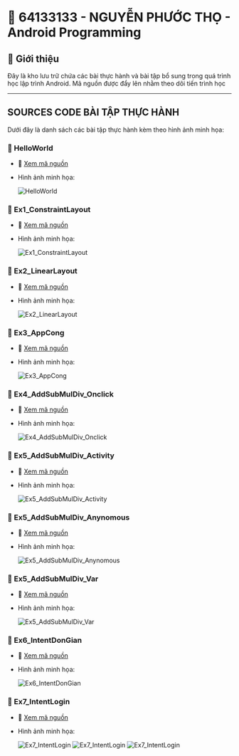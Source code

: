 # 📌 64133133 - NGUYỄN PHƯỚC THỌ - Android Programming

## 📌 Giới thiệu
Đây là kho lưu trữ chứa các bài thực hành và bài tập bổ sung trong quá trình học lập trình Android. Mã nguồn được đẩy lên nhằm theo dõi tiến trình học

---

## SOURCES CODE BÀI TẬP THỰC HÀNH
Dưới đây là danh sách các bài tập thực hành kèm theo hình ảnh minh họa:

### 🔹 HelloWorld
- 📂 [Xem mã nguồn](./HelloWorld/app/src/main/)
- Hình ảnh minh họa:

  ![HelloWorld](./HelloWorld/Ketqua.PNG)
### 🔹 Ex1_ConstraintLayout
- 📂 [Xem mã nguồn](./Ex1_ConstraintLayout/app/src/main/)
- Hình ảnh minh họa:

  ![Ex1_ConstraintLayout](./Ex1_ConstraintLayout/KetQuaConstraintLayout.PNG)
### 🔹 Ex2_LinearLayout
- 📂 [Xem mã nguồn](./Ex2_LinearLayout/app/src/main/)
- Hình ảnh minh họa:

  ![Ex2_LinearLayout](./Ex2_LinearLayout/KetQuaLinearLayout.PNG)
### 🔹 Ex3_AppCong
- 📂 [Xem mã nguồn](./Ex3_AppCong/app/src/main/)
- Hình ảnh minh họa:

  ![Ex3_AppCong](./Ex3_AppCong/KetQua.PNG)
### 🔹 Ex4_AddSubMulDiv_Onclick
- 📂 [Xem mã nguồn](./Ex4_AddSubMulDiv_Onclick/app/src/main/)
- Hình ảnh minh họa:

  ![Ex4_AddSubMulDiv_Onclick](./Ex4_AddSubMulDiv_Onclick/KetQua.PNG)
### 🔹 Ex5_AddSubMulDiv_Activity
- 📂 [Xem mã nguồn](./Ex5_AddSubMulDiv_Activity/app/src/main/)
- Hình ảnh minh họa:

  ![Ex5_AddSubMulDiv_Activity](./Ex5_AddSubMulDiv_Activity/KetQua.PNG)
### 🔹 Ex5_AddSubMulDiv_Anynomous
- 📂 [Xem mã nguồn](./Ex5_AddSubMulDiv_Anynomous/app/src/main/)
- Hình ảnh minh họa:

  ![Ex5_AddSubMulDiv_Anynomous](./Ex5_AddSubMulDiv_Anynomous/KetQua.PNG)
### 🔹 Ex5_AddSubMulDiv_Var
- 📂 [Xem mã nguồn](./Ex5_AddSubMulDiv_Var/app/src/main/)
- Hình ảnh minh họa:

  ![Ex5_AddSubMulDiv_Var](./Ex5_AddSubMulDiv_Var/KetQua.PNG)
### 🔹 Ex6_IntentDonGian
- 📂 [Xem mã nguồn](./Ex6_IntentDonGian/app/src/main/)
- Hình ảnh minh họa:

  ![Ex6_IntentDonGian](./Ex6_IntentDonGian/KetQua.PNG)
### 🔹 Ex7_IntentLogin
- 📂 [Xem mã nguồn](./Ex7_IntentLogin/app/src/main/)
- Hình ảnh minh họa:

  ![Ex7_IntentLogin](./Ex7_IntentLogin/KetQua1.PNG)
  ![Ex7_IntentLogin](./Ex7_IntentLogin/KetQua2.PNG)
  ![Ex7_IntentLogin](./Ex7_IntentLogin/KetQua3.PNG)

